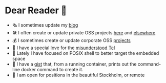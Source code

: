 # Dear Reader 📖

- 🗞 I sometimes update my [blog](https://efrecon.github.io/)
- 🛠 I often create or update private OSS projects [here](https://github.com/efrecon?tab=repositories) and [elsewhere](https://bitbucket.org/efrecon/)
- 💰 I sometimes create or update corporate OSS [projects](https://github.com/YanziNetworks)
- 💖 I have a special love for the [misunderstood](http://antirez.com/articoli/tclmisunderstood.html) [Tcl](http://www.tcl-lang.org/)
- 🐚 Lately I have focused on POSIX shell to better target the embedded space
- 🐳 I have a [gist](https://gist.github.com/8ce9c75d518b6eb863f667442d7bc679) that, from a running container, prints out the command-line docker command to create it.
- 🏢 I am open for positions in the beautiful Stockholm, or remote
